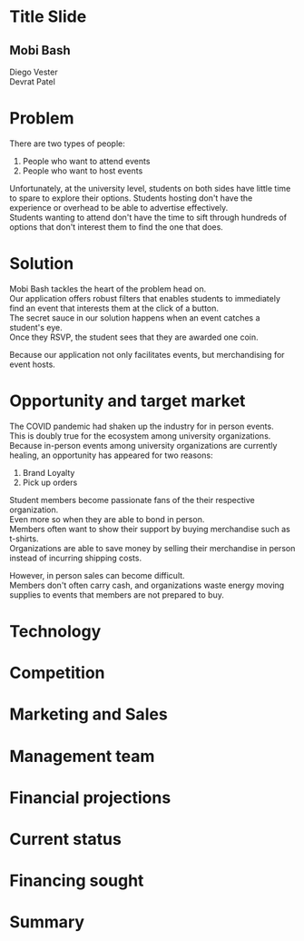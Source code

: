 # Title Slide
## Mobi Bash
Diego Vester  
Devrat Patel

# Problem
There are two types of people:  
1. People who want to attend events  
2. People who want to host events  

Unfortunately, at the university level, students on both sides have little time to spare to explore their options.
Students hosting don't have the experience or overhead to be able to advertise effectively.  
Students wanting to attend don't have the time to sift through hundreds of options that don't interest them to find the one that does.  

# Solution  
Mobi Bash tackles the heart of the problem head on.  
Our application offers robust filters that enables students to immediately find an event that interests them at the click of a button.  
The secret sauce in our solution happens when an event catches a student's eye.  
Once they RSVP, the student sees that they are awarded one coin.  

Because our application not only facilitates events, but merchandising for event hosts. 


# Opportunity and target market
The COVID pandemic had shaken up the industry for in person events.  
This is doubly true for the ecosystem among university organizations.  
Because in-person events among university organizations are currently healing, an opportunity has appeared for two reasons:  
1. Brand Loyalty  
2. Pick up orders

Student members become passionate fans of the their respective organization.  
Even more so when they are able to bond in person.  
Members often want to show their support by buying merchandise such as t-shirts.  
Organizations are able to save money by selling their merchandise in person instead of incurring shipping costs.  

However, in person sales can become difficult.  
Members don't often carry cash, and organizations waste energy moving supplies to events that members are not prepared to buy.  

# Technology

# Competition

# Marketing and Sales

# Management team

# Financial projections

# Current status 

# Financing sought

# Summary